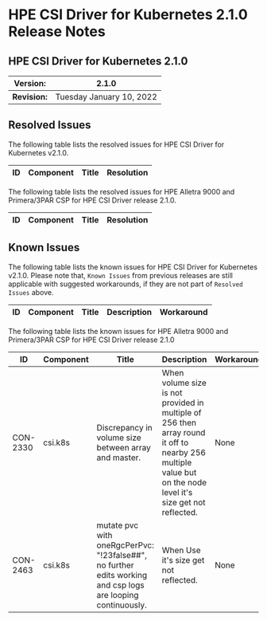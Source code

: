 # HPE CSI Driver for Kubernetes 2.1.0 Release Notes

## HPE CSI Driver for Kubernetes 2.1.0

| **Version:** |2.1.0|
|--------------|-----|
| **Revision:** | Tuesday January 10, 2022 |

## Resolved Issues

The following table lists the resolved issues for HPE CSI Driver for Kubernetes v2.1.0.

|ID|Component |Title|Resolution|
|--|---------|-----|-----------|

The following table lists the resolved issues for HPE Alletra 9000 and Primera/3PAR CSP for HPE CSI Driver release 2.1.0.

|ID|Component |Title|Resolution|
|--|---------|-----|-----------|


## Known Issues

The following table lists the known issues for HPE CSI Driver for Kubernetes v2.1.0. Please note that, `Known Issues` from previous releases are still applicable with suggested workarounds, if they are not part of `Resolved Issues` above.

|ID|Component |Title|Description|Workaround|
|--|---------|-----|-----------|----------|


The following table lists the known issues for HPE Alletra 9000 and Primera/3PAR CSP for HPE CSI Driver release 2.1.0

|ID|Component |Title|Description|Workaround|
|--|---------|-----|-----------|----------|
|CON-2330|csi.k8s|Discrepancy in volume size between array and master. | When volume size is not provided in multiple of 256 then array round it off to nearby 256 multiple value but on the node level it's size get not reflected. |None|
|CON-2463|csi.k8s|mutate pvc with oneRgcPerPvc: "!23false##", no further edits working and csp logs are looping continuously. | When Use it's size get not reflected. |None|

